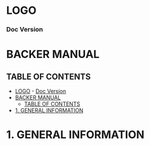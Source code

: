# LOGO


### Doc Version



# BACKER MANUAL

## TABLE OF CONTENTS

<!-- TOC -->

- [LOGO](#logo)
        - [Doc Version](#doc-version)
- [BACKER MANUAL](#backer-manual)
    - [TABLE OF CONTENTS](#table-of-contents)
- [1. GENERAL INFORMATION](#1-general-information)

<!-- /TOC -->

# 1. GENERAL INFORMATION
